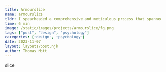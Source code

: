 ```yaml
---
title: Armourslice
name: armourslice
tldr: I spearheaded a comprehensive and meticulous process that spanned over two years.
time: 6 min
image: /static/images/projects/armourslice/fg.png
tags: ["post", "design", "psychology"]
categories: ["design", "psychology"]
date: 2023-11-07
layout: layouts/post.njk
author: Thomas Mott
---
```


slice
